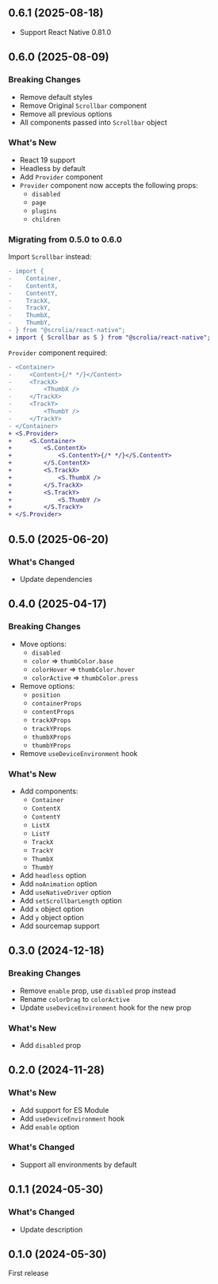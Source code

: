 ## 0.6.1 (2025-08-18)

- Support React Native 0.81.0

## 0.6.0 (2025-08-09)

### Breaking Changes

- Remove default styles
- Remove Original `Scrollbar` component
- Remove all previous options
- All components passed into `Scrollbar` object

### What's New

- React 19 support
- Headless by default
- Add `Provider` component
- `Provider` component now accepts the following props:
    - `disabled`
    - `page`
    - `plugins`
    - `children`

### Migrating from 0.5.0 to 0.6.0

Import `Scrollbar` instead:

```diff
- import {
-    Container,
-    ContentX,
-    ContentY,
-    TrackX,
-    TrackY,
-    ThumbX,
-    ThumbY,
- } from "@scrolia/react-native";
+ import { Scrollbar as S } from "@scrolia/react-native";
```

`Provider` component required:

```diff
- <Container>
-     <Content>{/* */}</Content>
-     <TrackX>
-         <ThumbX />
-     </TrackX>
-     <TrackY>
-         <ThumbY />
-     </TrackY>
- </Container>
+ <S.Provider>
+     <S.Container>
+         <S.ContentX>
+             <S.ContentY>{/* */}</S.ContentY>
+         </S.ContentX>
+         <S.TrackX>
+             <S.ThumbX />
+         </S.TrackX>
+         <S.TrackY>
+             <S.ThumbY />
+         </S.TrackY>
+ </S.Provider>
```

## 0.5.0 (2025-06-20)

### What's Changed

- Update dependencies

## 0.4.0 (2025-04-17)

### Breaking Changes

- Move options:
    - `disabled`
    - `color` => `thumbColor.base`
    - `colorHover` => `thumbColor.hover`
    - `colorActive` => `thumbColor.press`
- Remove options:
    - `position`
    - `containerProps`
    - `contentProps`
    - `trackXProps`
    - `trackYProps`
    - `thumbXProps`
    - `thumbYProps`
- Remove `useDeviceEnvironment` hook

### What's New

- Add components:
    - `Container`
    - `ContentX`
    - `ContentY`
    - `ListX`
    - `ListY`
    - `TrackX`
    - `TrackY`
    - `ThumbX`
    - `ThumbY`
- Add `headless` option
- Add `noAnimation` option
- Add `useNativeDriver` option
- Add `setScrollbarLength` option
- Add `x` object option
- Add `y` object option
- Add sourcemap support

## 0.3.0 (2024-12-18)

### Breaking Changes

- Remove `enable` prop, use `disabled` prop instead
- Rename `colorDrag` to `colorActive`
- Update `useDeviceEnvironment` hook for the new prop

### What's New

- Add `disabled` prop

## 0.2.0 (2024-11-28)

### What's New

- Add support for ES Module
- Add `useDeviceEnvironment` hook
- Add `enable` option

### What's Changed

- Support all environments by default

## 0.1.1 (2024-05-30)

### What's Changed

- Update description

## 0.1.0 (2024-05-30)

First release
